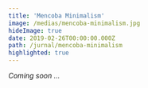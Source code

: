 ```yaml
---
title: 'Mencoba Minimalism'
image: /medias/mencoba-minimalism.jpg
hideImage: true
date: 2019-02-26T00:00:00.000Z
path: /jurnal/mencoba-minimalism
highlighted: true
---
```


*Coming soon ...*